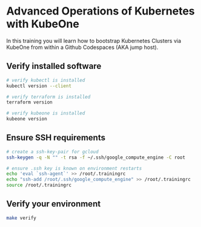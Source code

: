# Advanced Operations of Kubernetes with KubeOne

In this training you will learn how to bootstrap Kubernetes Clusters via KubeOne from within a Github Codespaces (AKA jump host).

## Verify installed software

```bash
# verify kubectl is installed
kubectl version --client

# verify terraform is installed
terraform version

# verify kubeone is installed
kubeone version
```

## Ensure SSH requirements

```bash
# create a ssh-key-pair for gcloud
ssh-keygen -q -N "" -t rsa -f ~/.ssh/google_compute_engine -C root

# ensure .ssh key is known on environment restarts
echo 'eval `ssh-agent`' >> /root/.trainingrc
echo "ssh-add /root/.ssh/google_compute_engine" >> /root/.trainingrc
source /root/.trainingrc
```

## Verify your environment

```bash
make verify
```
